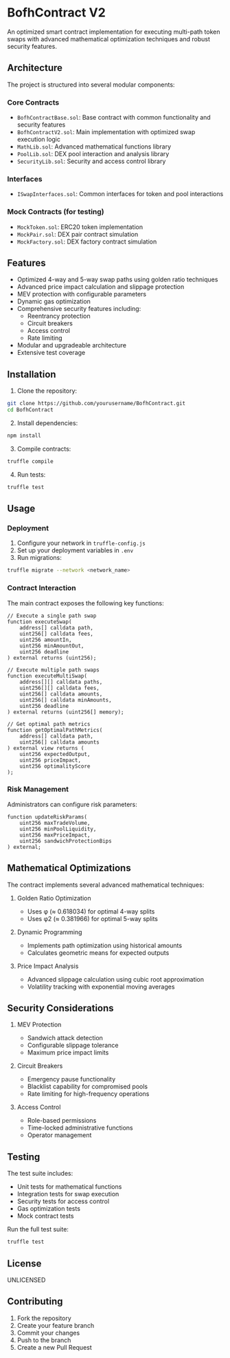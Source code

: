 # BofhContract V2

An optimized smart contract implementation for executing multi-path token swaps with advanced mathematical optimization techniques and robust security features.

## Architecture

The project is structured into several modular components:

### Core Contracts

- `BofhContractBase.sol`: Base contract with common functionality and security features
- `BofhContractV2.sol`: Main implementation with optimized swap execution logic
- `MathLib.sol`: Advanced mathematical functions library
- `PoolLib.sol`: DEX pool interaction and analysis library
- `SecurityLib.sol`: Security and access control library

### Interfaces

- `ISwapInterfaces.sol`: Common interfaces for token and pool interactions

### Mock Contracts (for testing)

- `MockToken.sol`: ERC20 token implementation
- `MockPair.sol`: DEX pair contract simulation
- `MockFactory.sol`: DEX factory contract simulation

## Features

- Optimized 4-way and 5-way swap paths using golden ratio techniques
- Advanced price impact calculation and slippage protection
- MEV protection with configurable parameters
- Dynamic gas optimization
- Comprehensive security features including:
  - Reentrancy protection
  - Circuit breakers
  - Access control
  - Rate limiting
- Modular and upgradeable architecture
- Extensive test coverage

## Installation

1. Clone the repository:
```bash
git clone https://github.com/yourusername/BofhContract.git
cd BofhContract
```

2. Install dependencies:
```bash
npm install
```

3. Compile contracts:
```bash
truffle compile
```

4. Run tests:
```bash
truffle test
```

## Usage

### Deployment

1. Configure your network in `truffle-config.js`
2. Set up your deployment variables in `.env`
3. Run migrations:
```bash
truffle migrate --network <network_name>
```

### Contract Interaction

The main contract exposes the following key functions:

```solidity
// Execute a single path swap
function executeSwap(
    address[] calldata path,
    uint256[] calldata fees,
    uint256 amountIn,
    uint256 minAmountOut,
    uint256 deadline
) external returns (uint256);

// Execute multiple path swaps
function executeMultiSwap(
    address[][] calldata paths,
    uint256[][] calldata fees,
    uint256[] calldata amounts,
    uint256[] calldata minAmounts,
    uint256 deadline
) external returns (uint256[] memory);

// Get optimal path metrics
function getOptimalPathMetrics(
    address[] calldata path,
    uint256[] calldata amounts
) external view returns (
    uint256 expectedOutput,
    uint256 priceImpact,
    uint256 optimalityScore
);
```

### Risk Management

Administrators can configure risk parameters:

```solidity
function updateRiskParams(
    uint256 maxTradeVolume,
    uint256 minPoolLiquidity,
    uint256 maxPriceImpact,
    uint256 sandwichProtectionBips
) external;
```

## Mathematical Optimizations

The contract implements several advanced mathematical techniques:

1. Golden Ratio Optimization
   - Uses φ (≈ 0.618034) for optimal 4-way splits
   - Uses φ2 (≈ 0.381966) for optimal 5-way splits

2. Dynamic Programming
   - Implements path optimization using historical amounts
   - Calculates geometric means for expected outputs

3. Price Impact Analysis
   - Advanced slippage calculation using cubic root approximation
   - Volatility tracking with exponential moving averages

## Security Considerations

1. MEV Protection
   - Sandwich attack detection
   - Configurable slippage tolerance
   - Maximum price impact limits

2. Circuit Breakers
   - Emergency pause functionality
   - Blacklist capability for compromised pools
   - Rate limiting for high-frequency operations

3. Access Control
   - Role-based permissions
   - Time-locked administrative functions
   - Operator management

## Testing

The test suite includes:

- Unit tests for mathematical functions
- Integration tests for swap execution
- Security tests for access control
- Gas optimization tests
- Mock contract tests

Run the full test suite:
```bash
truffle test
```

## License

UNLICENSED

## Contributing

1. Fork the repository
2. Create your feature branch
3. Commit your changes
4. Push to the branch
5. Create a new Pull Request
